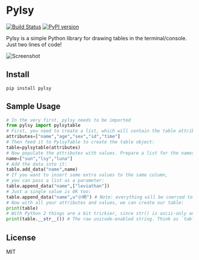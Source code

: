 Pylsy
=====

[![Build Status](https://travis-ci.org/Leviathan1995/Pylsy.svg?branch=master)](https://travis-ci.org/Leviathan1995/Pylsy)
[![PyPI version](https://badge.fury.io/py/Pylsy.svg)](https://badge.fury.io/py/Pylsy)

Pylsy is a simple Python library for drawing tables in the terminal/console. Just two lines of code! 

![Screenshot](https://raw.githubusercontent.com/Leviathan1995/Pylsy/master/pzi/span.png)
 
Install
-------

    pip install pylsy

Sample Usage
------------

```Python
# In the very first, pylsy needs to be imported
from pylsy import pylsytable
# First, you need to create a list, which will contain the table attributes:
attributes=["name","age","sex","id","time"]
# Then feed it to PylsyTable to create the table object:
table=pylsytable(attributes)
# Now populate the attributes with values. Prepare a list for the names:
name=["sun","lsy","luna"]
# Add the data into it:
table.add_data("name",name)
# If you want to insert some extra values to the same column,
# you can pass a list as a parameter:
table.append_data("name",["leviathan"])
# Just a single value is OK too:
table.append_data("name",u"小明") # Note: everything will be coerced to unicode strings.
# Now with all your attributes and values, we can create our table:
print(table)
# With Python 2 things are a bit trickier, since str() is ascii-only and our dear 小明 requires unicode:
print(table.__str__()) # The raw unicode-enabled string. Think as `table.__unicode__()`.
```

License
-------
MIT
